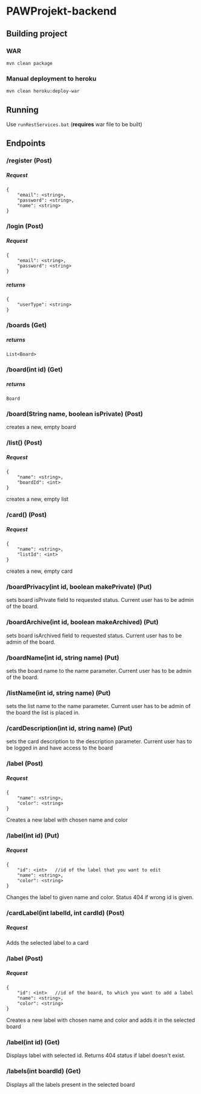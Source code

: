 # PAWProjekt-backend

## Building project

### WAR
`mvn clean package`

### Manual deployment to heroku
`mvn clean heroku:deploy-war`

## Running
Use `runRestServices.bat` (**requires** war file to be built)


## Endpoints

### /register  (Post)


##### Request
```
{
    "email": <string>,
    "password": <string>,
    "name": <string>
}
```



### /login  (Post)

##### Request
```
{
    "email": <string>,
    "password": <string>
}
```

##### returns
```
{
    "userType": <string>
}
```



### /boards  (Get)

##### returns
```
List<Board>
```




### /board(int id) (Get)

##### returns
```
Board
```



### /board(String name, boolean isPrivate) (Post)

creates a new, empty board



### /list() (Post)

##### Request
```
{
    "name": <string>,
    "boardId": <int>
}
```


creates a new, empty list


### /card() (Post)

##### Request
```
{
    "name": <string>,
    "listId": <int>
}
```


creates a new, empty card



### /boardPrivacy(int id, boolean makePrivate) (Put)

sets board isPrivate field to requested status. Current user has to be admin of the board.



### /boardArchive(int id, boolean makeArchived) (Put)

sets board isArchived field to requested status. Current user has to be admin of the board.






### /boardName(int id, string name) (Put)

sets the board name to the name parameter. Current user has to be admin of the board.




### /listName(int id, string name) (Put)

sets the list name to the name parameter. Current user has to be admin of the board the list is placed in.



### /cardDescription(int id, string name) (Put)

sets the card description to the description parameter. Current user has to be logged in and have access to the board


### /label (Post)

##### Request
```
{
    "name": <string>,
    "color": <string>
}
```

Creates a new label with chosen name and color



### /label(int id) (Put)

##### Request
```
{
    "id": <int>   //id of the label that you want to edit
    "name": <string>,
    "color": <string>
}
```

Changes the label to given name and color. Status 404 if wrong id is given.




### /cardLabel(int labelId, int cardId) (Post)

##### Request


Adds the selected label to a card





### /label (Post)

##### Request
```
{
    "id": <int>   //id of the board, to which you want to add a label
    "name": <string>,
    "color": <string>
}
```

Creates a new label with chosen name and color and adds it in the selected board



### /label(int id) (Get)

Displays label with selected id. Returns 404 status if label doesn't exist.


### /labels(int boardId) (Get)

Displays all the labels present in the selected board
